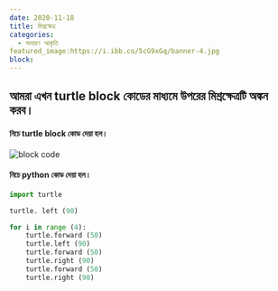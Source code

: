 ```yaml
---
date: 2020-11-18
title: মিশ্রক্ষেত্র 
categories:
  - সাধারণ আকৃতি
featured_image:https://i.ibb.co/5cG9xGq/banner-4.jpg
block:
---
```


## আমরা এখন turtle block কোডের মাধ্যমে উপরের মিশ্রক্ষেত্রটি অঙ্কন করব। 

#### নিচে turtle block কোড দেয়া হল।

![block code](https://i.ibb.co/TPJPGXS/figura-4.jpg)
#### নিচে python কোড দেয়া হল।

```python
import turtle

turtle. left (90)

for i in range (4):
    turtle.forward (50)
    turtle.left (90)
    turtle.forward (50)
    turtle.right (90)
    turtle.forward (50)
    turtle.right (90)    
```
